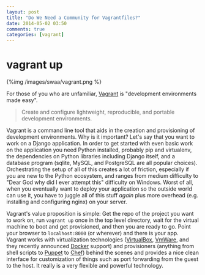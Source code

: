 ```yaml
---
layout: post
title: "Do We Need a Community for Vagrantfiles?"
date: 2014-05-02 03:50
comments: true
categories: [vagrant]
---
```


# vagrant up

{%img /images/swaa/vagrant.png %}

For those of you who are unfamiliar, [Vagrant](http://www.vagrantup.com/) is "development environments made easy".

> Create and configure lightweight, reproducible, and portable development environments.

Vagrant is a command line tool that aids in the creation and provisioning of development environments.  Why is it important?  Let's say that you want to work on a Django application.  In order to get started with even basic work on the application you need Python installed, probably pip and virtualenv, the dependencies on Python libraries including Django itself, and a database program (sqlite, MySQL, and PostgreSQL are all popular choices).  Orchestrating the setup of all of this creates a lot of friction, especially if you are new to the Python ecosystem, and ranges from medium difficulty to "Dear God why did I ever attempt this" difficulty on Windows.  Worst of all, when you eventually want to deploy your application so the outside world can use it, you have to juggle all of this stuff *again* plus more overhead (e.g. installing and configuring nginx) on your server.

Vagrant's value proposition is simple:  Get the repo of the project you want to work on, run `vagrant up` once in the top level directory, wait for the virtual machine to boot and get provisioned, and then you are ready to go.  Point your browser to `localhost:8000` (or wherever) and there is your app.   Vagrant works with virtualization technologies ([VirtualBox](), [VmWare](), and they recently announced [Docker]() support) and provisioners (anything from shell scripts to [Puppet]() to [Chef]()) behind the scenes and provides a nice clean interface for customization of things such as port forwarding from the guest to the host.  It really is a very flexible and powerful technology.
